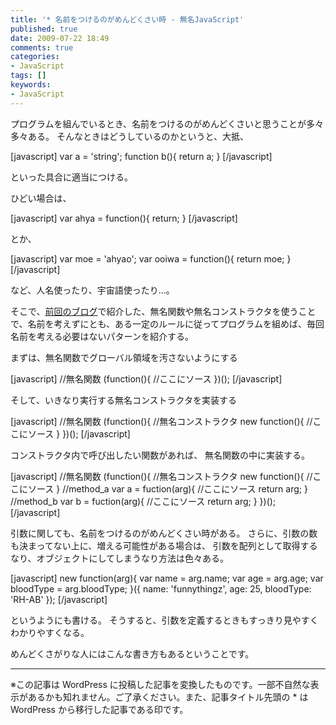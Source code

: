 ```yaml
---
title: '* 名前をつけるのがめんどくさい時 - 無名JavaScript'
published: true
date: 2009-07-22 18:49
comments: true
categories:
- JavaScript
tags: []
keywords:
- JavaScript
---
```

プログラムを組んでいるとき、名前をつけるのがめんどくさいと思うことが多々多々ある。
そんなときはどうしているのかというと、大抵、

[javascript]
var a = 'string';
function b(){
   return a;
}
[/javascript]

といった具合に適当につける。

ひどい場合は、

[javascript]
var ahya = function(){
   return;
}
[/javascript]

とか、

[javascript]
var moe = 'ahyao';
var ooiwa = function(){
   return moe;
}
[/javascript]

など、人名使ったり、宇宙語使ったり…。

そこで、[前回のブログ](http://hiropo.co.uk/archives/168 "前回のブログ")で紹介した、無名関数や無名コンストラクタを使うことで、名前を考えずにとも、ある一定のルールに従ってプログラムを組めば、毎回名前を考える必要はないパターンを紹介する。

まずは、無名関数でグローバル領域を汚さないようにする

[javascript]
//無名関数
(function(){
   //ここにソース
})();
[/javascript]

そして、いきなり実行する無名コンストラクタを実装する

[javascript]
//無名関数
(function(){
   //無名コンストラクタ
   new function(){
      //ここにソース
   }
})();
[/javascript]

コンストラクタ内で呼び出したい関数があれば、
無名関数の中に実装する。

[javascript]
//無名関数
(function(){
   //無名コンストラクタ
   new function(){
      //ここにソース
   }
   //method_a
   var a = fuction(arg){
      //ここにソース
      return arg;
   }
   //method_b
   var b = fuction(arg){
      //ここにソース
      return arg;
   }
})();
[/javascript]

引数に関しても、名前をつけるのがめんどくさい時がある。
さらに、引数の数も決まってない上に、増える可能性がある場合は、
引数を配列として取得するなり、オブジェクトにしてしまうなり方法は色々ある。

[javascript]
new function(arg){
   var name = arg.name;
   var age = arg.age;
   var bloodType = arg.bloodType;
}({
   name: 'funnythingz',
   age: 25,
   bloodType: 'RH-AB'
});
[/javascript]


というようにも書ける。
そうすると、引数を定義するときもすっきり見やすくわかりやすくなる。

めんどくさがりな人にはこんな書き方もあるということです。

---
※この記事は WordPress に投稿した記事を変換したものです。一部不自然な表示があるかも知れません。ご了承ください。また、記事タイトル先頭の * は WordPress から移行した記事である印です。
